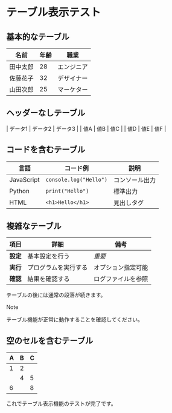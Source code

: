 # テーブル表示テスト

## 基本的なテーブル

| 名前 | 年齢 | 職業 |
|------|------|------|
| 田中太郎 | 28 | エンジニア |
| 佐藤花子 | 32 | デザイナー |
| 山田次郎 | 25 | マーケター |

## ヘッダーなしテーブル

| データ1 | データ2 | データ3 |
| 値A | 値B | 値C |
| 値D | 値E | 値F |

## コードを含むテーブル

| 言語 | コード例 | 説明 |
|------|----------|------|
| JavaScript | `console.log("Hello")` | コンソール出力 |
| Python | `print("Hello")` | 標準出力 |
| HTML | `<h1>Hello</h1>` | 見出しタグ |

## 複雑なテーブル

| 項目 | 詳細 | 備考 |
|------|------|------|
| **設定** | 基本設定を行う | *重要* |
| **実行** | プログラムを実行する | オプション指定可能 |
| **確認** | 結果を確認する | ログファイルを参照 |

テーブルの後には通常の段落が続きます。

> [!NOTE]
> テーブル機能が正常に動作することを確認してください。

## 空のセルを含むテーブル

| A | B | C |
|---|---|---|
| 1 | 2 |   |
|   | 4 | 5 |
| 6 |   | 8 |

これでテーブル表示機能のテストが完了です。
